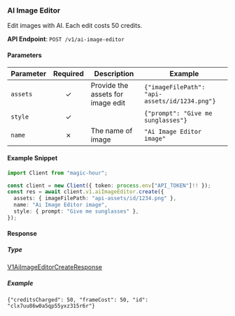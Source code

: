 
### AI Image Editor <a name="create"></a>

Edit images with AI. Each edit costs 50 credits.

**API Endpoint**: `POST /v1/ai-image-editor`

#### Parameters

| Parameter | Required | Description | Example |
|-----------|:--------:|-------------|--------|
| `assets` | ✓ | Provide the assets for image edit | `{"imageFilePath": "api-assets/id/1234.png"}` |
| `style` | ✓ |  | `{"prompt": "Give me sunglasses"}` |
| `name` | ✗ | The name of image | `"Ai Image Editor image"` |

#### Example Snippet

```typescript
import Client from "magic-hour";

const client = new Client({ token: process.env["API_TOKEN"]!! });
const res = await client.v1.aiImageEditor.create({
  assets: { imageFilePath: "api-assets/id/1234.png" },
  name: "Ai Image Editor image",
  style: { prompt: "Give me sunglasses" },
});

```

#### Response

##### Type
[V1AiImageEditorCreateResponse](/src/types/v1-ai-image-editor-create-response.ts)

##### Example
`{"creditsCharged": 50, "frameCost": 50, "id": "clx7uu86w0a5qp55yxz315r6r"}`

